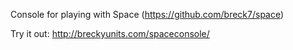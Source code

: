 Console for playing with Space (https://github.com/breck7/space)

Try it out: http://breckyunits.com/spaceconsole/
